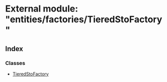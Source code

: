 # External module: "entities/factories/TieredStoFactory"

## Index

### Classes

* [TieredStoFactory](../classes/_entities_factories_tieredstofactory_.tieredstofactory.md)
